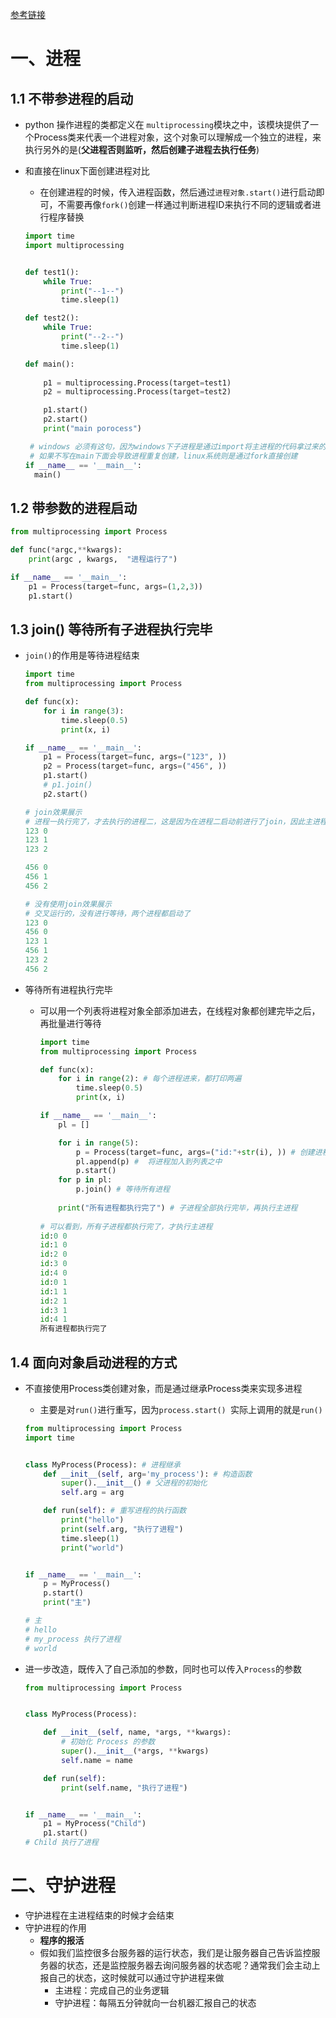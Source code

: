 [参考链接](https://blog.csdn.net/wohu1104/article/details/120098436?ops_request_misc=%257B%2522request%255Fid%2522%253A%2522165485492416780366551781%2522%252C%2522scm%2522%253A%252220140713.130102334.pc%255Fall.%2522%257D&request_id=165485492416780366551781&biz_id=0&utm_medium=distribute.pc_search_result.none-task-blog-2~all~first_rank_ecpm_v1~rank_v31_ecpm-1-120098436-null-null.142^v13^pc_search_result_control_group,157^v14^control&utm_term=python+futures%E7%9A%84%E8%BF%9B%E7%A8%8B%E6%B1%A0%E8%AE%BF%E9%97%AE%E5%85%A8%E5%B1%80%E5%8F%98%E9%87%8F%E5%87%BA%E9%94%99&spm=1018.2226.3001.4187)

# 一、进程

## 1.1 不带参进程的启动

- python 操作进程的类都定义在 `multiprocessing`模块之中，该模块提供了一个Process类来代表一个进程对象，这个对象可以理解成一个独立的进程，来执行另外的是(**父进程否则监听，然后创建子进程去执行任务**)

- 和直接在linux下面创建进程对比

  - 在创建进程的时候，传入进程函数，然后通过`进程对象.start()`进行启动即可，不需要再像`fork()`创建一样通过判断进程ID来执行不同的逻辑或者进行程序替换

  ```python
  import time
  import multiprocessing  
  
  
  def test1():
      while True:
          print("--1--")
          time.sleep(1)
  
  def test2():
      while True:
          print("--2--")
          time.sleep(1)
  
  def main():
      
      p1 = multiprocessing.Process(target=test1)
      p2 = multiprocessing.Process(target=test2)
  
      p1.start()
      p2.start()
      print("main porocess")
  
   # windows 必须有这句，因为windows下子进程是通过import将主进程的代码拿过来的
   # 如果不写在main下面会导致进程重复创建，linux系统则是通过fork直接创建
  if __name__ == '__main__':
    main()
  ```

## 1.2 带参数的进程启动

```python
from multiprocessing import Process

def func(*argc,**kwargs):
    print(argc , kwargs,  "进程运行了")

if __name__ == '__main__':
    p1 = Process(target=func, args=(1,2,3))
    p1.start()

```

## 1.3 join() 等待所有子进程执行完毕

- `join()`的作用是等待进程结束

  ```python
  import time
  from multiprocessing import Process
  
  def func(x):
      for i in range(3):
          time.sleep(0.5)
          print(x, i)
  
  if __name__ == '__main__':
      p1 = Process(target=func, args=("123", ))
      p2 = Process(target=func, args=("456", ))
      p1.start()
      # p1.join()
      p2.start()
  
  # join效果展示
  # 进程一执行完了，才去执行的进程二，这是因为在进程二启动前进行了join，因此主进程陷入阻塞状态
  123 0
  123 1
  123 2
  
  456 0
  456 1
  456 2
  
  # 没有使用join效果展示
  # 交叉运行的，没有进行等待，两个进程都启动了
  123 0
  456 0
  123 1
  456 1
  123 2
  456 2
  ```

- 等待所有进程执行完毕

  - 可以用一个列表将进程对象全部添加进去，在线程对象都创建完毕之后，再批量进行等待

    ```python
    import time
    from multiprocessing import Process
    
    def func(x):
        for i in range(2): # 每个进程进来，都打印两遍
            time.sleep(0.5)
            print(x, i)
    
    if __name__ == '__main__':
        pl = []
    
        for i in range(5):
            p = Process(target=func, args=("id:"+str(i), )) # 创建进程
            pl.append(p) #  将进程加入到列表之中
            p.start()
        for p in pl:
            p.join() # 等待所有进程
            
        print("所有进程都执行完了") # 子进程全部执行完毕，再执行主进程
        
    # 可以看到，所有子进程都执行完了，才执行主进程    
    id:0 0
    id:1 0
    id:2 0
    id:3 0
    id:4 0
    id:0 1
    id:1 1
    id:2 1
    id:3 1
    id:4 1
    所有进程都执行完了
    ```

## 1.4 面向对象启动进程的方式

- 不直接使用Process类创建对象，而是通过继承Process类来实现多进程

  - 主要是对`run()`进行重写，因为`process.start() `实际上调用的就是`run()`

  ```python
  from multiprocessing import Process
  import time
  
  
  class MyProcess(Process): # 进程继承
      def __init__(self, arg='my_process'): # 构造函数
          super().__init__() # 父进程的初始化
          self.arg = arg
  
      def run(self): # 重写进程的执行函数
          print("hello")
          print(self.arg, "执行了进程")
          time.sleep(1)
          print("world")
  
  
  if __name__ == '__main__':
      p = MyProcess()
      p.start()
      print("主")
  
  # 主
  # hello
  # my_process 执行了进程
  # world
  ```

- 进一步改造，既传入了自己添加的参数，同时也可以传入`Process`的参数

  ```python
  from multiprocessing import Process
  
  
  class MyProcess(Process):
  
      def __init__(self, name, *args, **kwargs):
          # 初始化 Process 的参数
          super().__init__(*args, **kwargs)
          self.name = name
  
      def run(self):
          print(self.name, "执行了进程")
  
  
  if __name__ == '__main__':
      p1 = MyProcess("Child")
      p1.start()
  # Child 执行了进程
  ```

# 二、守护进程

- 守护进程在主进程结束的时候才会结束
- 守护进程的作用
  - **程序的报活**
  - 假如我们监控很多台服务器的运行状态，我们是让服务器自己告诉监控服务器的状态，还是监控服务器去询问服务器的状态呢？通常我们会主动上报自己的状态，这时候就可以通过守护进程来做
    - 主进程：完成自己的业务逻辑
    - 守护进程：每隔五分钟就向一台机器汇报自己的状态